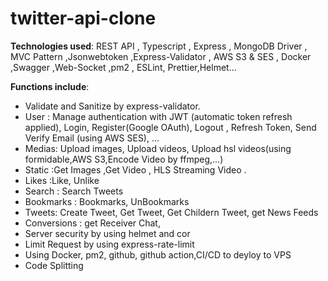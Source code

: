 # twitter-api-clone

**Technologies used**: REST API , Typescript , Express , MongoDB Driver , MVC Pattern ,Jsonwebtoken ,Express-Validator , AWS S3 & SES , Docker ,Swagger ,Web-Socket ,pm2 , ESLint, Prettier,Helmet...

**Functions include**:

- Validate and Sanitize by express-validator.
- User : Manage authentication with JWT (automatic token refresh applied), Login, Register(Google OAuth), Logout , Refresh Token, Send Verify Email (using AWS SES), ...
- Medias: Upload images, Upload videos, Upload hsl videos(using formidable,AWS S3,Encode Video by ffmpeg,...)
- Static :Get Images ,Get Video , HLS Streaming Video .
- Likes :Like, Unlike
- Search : Search Tweets
- Bookmarks : Bookmarks, UnBookmarks
- Tweets: Create Tweet, Get Tweet, Get Childern Tweet, get News Feeds
- Conversions : get Receiver Chat,
- Server security by using helmet and cor
- Limit Request by using express-rate-limit
- Using Docker, pm2, github, github action,CI/CD to deyloy to VPS
- Code Splitting
